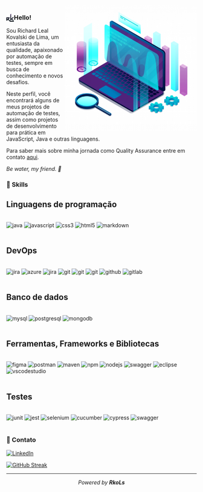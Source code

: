 </h1><img align="right" src="computer-project.png" width="350"/>

### <img align="left" src="icon3.png" width="20"/> Hello! 

Sou Richard Leal Kovalski de Lima, um entusiasta da qualidade, apaixonado por automação de testes, sempre em busca de conhecimento e novos desafios.

Neste perfil, você encontrará alguns de meus projetos de automação de testes, assim como projetos de desenvolvimento para prática em JavaScript, Java e outras linguagens.

Para saber mais sobre minha jornada como Quality Assurance entre em contato [aqui](https://www.linkedin.com/in/richardkovalski/).

_*Be water, my friend. 🌊*_

### 🚀 Skills

## Linguagens de programação

<div style="display: inline_block"><br/>
    <img aling="center" alt="java" src="https://img.shields.io/badge/Java-ED8B00?style=for-the-badge&logo=openjdk&logoColor=white">
    <img aling="center" alt="javascript" src="https://img.shields.io/badge/JavaScript-323330?style=for-the-badge&logo=javascript&logoColor=F7DF1E">
    <img aling="center" alt="css3" src="https://img.shields.io/badge/CSS3-1572B6?style=for-the-badge&logo=css3&logoColor=white">
    <img aling="center" alt="html5" src="https://img.shields.io/badge/HTML5-E34F26?style=for-the-badge&logo=html5&logoColor=white">
    <img aling="center" alt="markdown" src="https://img.shields.io/badge/Markdown-000000?style=for-the-badge&logo=markdown&logoColor=white">
    </div><br/>

## DevOps

<div style="display: inline_block"><br/>
    <img aling="center" alt="jira" src="https://img.shields.io/badge/Jira-0052CC?style=for-the-badge&logo=Jira&logoColor=white">
    <img aling="center" alt="azure" src="https://img.shields.io/badge/Azure_DevOps-0078D7?style=for-the-badge&logo=azure-devops&logoColor=white">
    <img aling="center" alt="jira" src="https://img.shields.io/badge/Jira-0052CC?style=for-the-badge&logo=Jira&logoColor=white">
    <img aling="center" alt="git" src="https://img.shields.io/badge/Docker-2CA5E0?style=for-the-badge&logo=docker&logoColor=white">
    <img aling="center" alt="git" src="https://img.shields.io/badge/Jenkins-D24939?style=for-the-badge&logo=Jenkins&logoColor=white">
    <img aling="center" alt="git" src="https://img.shields.io/badge/GIT-E44C30?style=for-the-badge&logo=git&logoColor=white">
    <img aling="center" alt="github" src="https://img.shields.io/badge/GitHub-100000?style=for-the-badge&logo=github&logoColor=white">
    <img aling="center" alt="gitlab" src="https://img.shields.io/badge/GitLab-330F63?style=for-the-badge&logo=gitlab&logoColor=white">
</div><br/>

## Banco de dados

<div style="display: inline_block"><br/>
    <img aling="center" alt="mysql" src="https://img.shields.io/badge/MySQL-00000F?style=for-the-badge&logo=mysql&logoColor=white">
    <img aling="center" alt="postgresql" src="https://img.shields.io/badge/PostgreSQL-316192?style=for-the-badge&logo=postgresql&logoColor=white">
    <img aling="center" alt="mongodb" src="https://img.shields.io/badge/MongoDB-4EA94B?style=for-the-badge&logo=mongodb&logoColor=white">
</div><br/>

## Ferramentas, Frameworks e Bibliotecas

<div style="display: inline_block"><br/>
    <img aling="center" alt="figma" src="https://img.shields.io/badge/Figma-F24E1E?style=for-the-badge&logo=figma&logoColor=white">
    <img aling="center" alt="postman" src="https://img.shields.io/badge/Postman-FF6C37?style=for-the-badge&logo=Postman&logoColor=white">
    <img aling="center" alt="maven" src="https://img.shields.io/badge/apache_maven-C71A36?style=for-the-badge&logo=apachemaven&logoColor=white">
    <img aling="center" alt="npm" src="https://img.shields.io/badge/npm-CB3837?style=for-the-badge&logo=npm&logoColor=white">
    <img aling="center" alt="nodejs" src="https://img.shields.io/badge/Node%20js-339933?style=for-the-badge&logo=nodedotjs&logoColor=white">
    <img aling="center" alt="swagger" src="https://img.shields.io/badge/Swagger-85EA2D?style=for-the-badge&logo=Swagger&logoColor=white">
    <img aling="center" alt="eclipse" src="https://img.shields.io/badge/Eclipse-2C2255?style=for-the-badge&logo=eclipse&logoColor=white">
    <img aling="center" alt="vscodestudio" src="https://img.shields.io/badge/Visual_Studio_Code-0078D4?style=for-the-badge&logo=visual%20studio%20code&logoColor=white">
</div><br/>

## Testes

<div style="display: inline_block"><br/>
    <img aling="center" alt="junit" src="https://img.shields.io/badge/Junit5-25A162?style=for-the-badge&logo=junit5&logoColor=white">
    <img aling="center" alt="jest" src="https://img.shields.io/badge/Jest-C21325?style=for-the-badge&logo=jest&logoColor=white">
    <img aling="center" alt="selenium" src="https://img.shields.io/badge/Selenium-43B02A?style=for-the-badge&logo=Selenium&logoColor=white">
    <img aling="center" alt="cucumber" src="https://img.shields.io/badge/Cucumber-43B02A?style=for-the-badge&logo=cucumber&logoColor=white">
    <img aling="center" alt="cypress" src="https://img.shields.io/badge/Cypress-17202C?style=for-the-badge&logo=cypress&logoColor=white">
    <img aling="center" alt="swagger" src="https://img.shields.io/badge/Playwright-45ba4b?style=for-the-badge&logo=Playwright&logoColor=white">
 </div><br/>



### 📧 Contato

[![LinkedIn](https://img.shields.io/badge/LinkedIn-0077B5?style=for-the-badge&logo=linkedin&logoColor=white)](https://www.linkedin.com/in/richardkovalski/)

[![GitHub Streak](https://streak-stats.demolab.com?user=RkoLs&theme=tokyonight-duo&hide_border=true)](https://git.io/streak-stats)

---

<p align="center"><em>Powered by <strong>RkoLs</strong></em></p>
